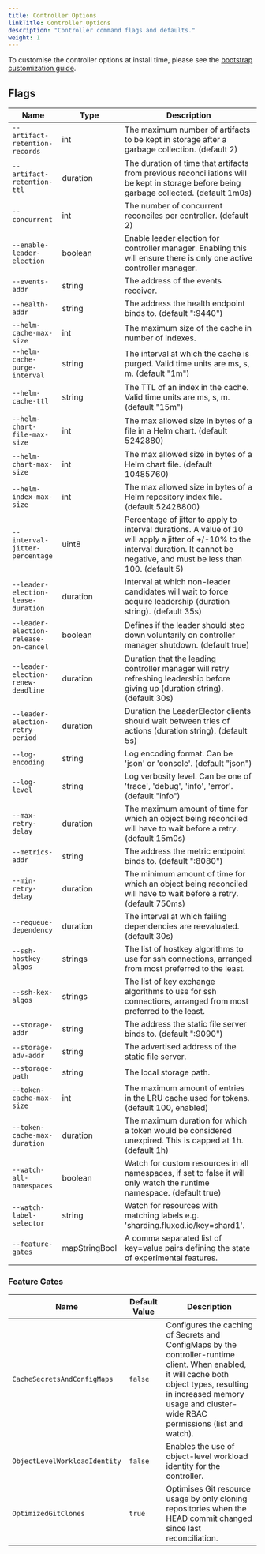 ```yaml
---
title: Controller Options
linkTitle: Controller Options
description: "Controller command flags and defaults."
weight: 1
---
```


To customise the controller options at install time,
please see the [bootstrap customization guide](/flux/installation/configuration/bootstrap-customization/).

## Flags

| Name                                  | Type          | Description                                                                                                                                                                              |
|---------------------------------------|---------------|------------------------------------------------------------------------------------------------------------------------------------------------------------------------------------------|
| `--artifact-retention-records`        | int           | The maximum number of artifacts to be kept in storage after a garbage collection. (default 2)                                                                                            |
| `--artifact-retention-ttl`            | duration      | The duration of time that artifacts from previous reconciliations will be kept in storage before being garbage collected. (default 1m0s)                                                 |
| `--concurrent`                        | int           | The number of concurrent reconciles per controller. (default 2)                                                                                                                          |
| `--enable-leader-election`            | boolean       | Enable leader election for controller manager. Enabling this will ensure there is only one active controller manager.                                                                    |
| `--events-addr`                       | string        | The address of the events receiver.                                                                                                                                                      |
| `--health-addr`                       | string        | The address the health endpoint binds to. (default ":9440")                                                                                                                              |
| `--helm-cache-max-size`               | int           | The maximum size of the cache in number of indexes.                                                                                                                                      |
| `--helm-cache-purge-interval`         | string        | The interval at which the cache is purged. Valid time units are ms, s, m. (default "1m")                                                                                                 |
| `--helm-cache-ttl`                    | string        | The TTL of an index in the cache. Valid time units are ms, s, m. (default "15m")                                                                                                         |
| `--helm-chart-file-max-size`          | int           | The max allowed size in bytes of a file in a Helm chart. (default 5242880)                                                                                                               |
| `--helm-chart-max-size`               | int           | The max allowed size in bytes of a Helm chart file. (default 10485760)                                                                                                                   |
| `--helm-index-max-size`               | int           | The max allowed size in bytes of a Helm repository index file. (default 52428800)                                                                                                        |
| `--interval-jitter-percentage`        | uint8         | Percentage of jitter to apply to interval durations. A value of 10 will apply a jitter of +/-10% to the interval duration. It cannot be negative, and must be less than 100. (default 5) |
| `--leader-election-lease-duration`    | duration      | Interval at which non-leader candidates will wait to force acquire leadership (duration string). (default 35s)                                                                           |
| `--leader-election-release-on-cancel` | boolean       | Defines if the leader should step down voluntarily on controller manager shutdown. (default true)                                                                                        |
| `--leader-election-renew-deadline`    | duration      | Duration that the leading controller manager will retry refreshing leadership before giving up (duration string). (default 30s)                                                          |
| `--leader-election-retry-period`      | duration      | Duration the LeaderElector clients should wait between tries of actions (duration string). (default 5s)                                                                                  |
| `--log-encoding`                      | string        | Log encoding format. Can be 'json' or 'console'. (default "json")                                                                                                                        |
| `--log-level`                         | string        | Log verbosity level. Can be one of 'trace', 'debug', 'info', 'error'. (default "info")                                                                                                   |
| `--max-retry-delay`                   | duration      | The maximum amount of time for which an object being reconciled will have to wait before a retry. (default 15m0s)                                                                        |
| `--metrics-addr`                      | string        | The address the metric endpoint binds to. (default ":8080")                                                                                                                              |
| `--min-retry-delay`                   | duration      | The minimum amount of time for which an object being reconciled will have to wait before a retry. (default 750ms)                                                                        |
| `--requeue-dependency`                | duration      | The interval at which failing dependencies are reevaluated. (default 30s)                                                                                                                |
| `--ssh-hostkey-algos`                 | strings       | The list of hostkey algorithms to use for ssh connections, arranged from most preferred to the least.                                                                                    |
| `--ssh-kex-algos`                     | strings       | The list of key exchange algorithms to use for ssh connections, arranged from most preferred to the least.                                                                               |
| `--storage-addr`                      | string        | The address the static file server binds to. (default ":9090")                                                                                                                           |
| `--storage-adv-addr`                  | string        | The advertised address of the static file server.                                                                                                                                        |
| `--storage-path`                      | string        | The local storage path.                                                                                                                                                                  |
| `--token-cache-max-size`              | int           | The maximum amount of entries in the LRU cache used for tokens. (default 100, enabled)                                                                                                   |
| `--token-cache-max-duration`          | duration      | The maximum duration for which a token would be considered unexpired. This is capped at 1h. (default 1h)                                                                                 |
| `--watch-all-namespaces`              | boolean       | Watch for custom resources in all namespaces, if set to false it will only watch the runtime namespace. (default true)                                                                   |
| `--watch-label-selector`              | string        | Watch for resources with matching labels e.g. 'sharding.fluxcd.io/key=shard1'.                                                                                                           |
| `--feature-gates`                     | mapStringBool | A comma separated list of key=value pairs defining the state of experimental features.                                                                                                   |

### Feature Gates

| Name                          | Default Value | Description                                                                                                                                                                                                               |
|-------------------------------|---------------|---------------------------------------------------------------------------------------------------------------------------------------------------------------------------------------------------------------------------|
| `CacheSecretsAndConfigMaps`   | `false`       | Configures the caching of Secrets and ConfigMaps by the controller-runtime client. When enabled, it will cache both object types, resulting in increased memory usage and cluster-wide RBAC permissions (list and watch). |
| `ObjectLevelWorkloadIdentity` | `false`       | Enables the use of object-level workload identity for the controller.                                                                                                                                                     |
| `OptimizedGitClones`          | `true`        | Optimises Git resource usage by only cloning repositories when the HEAD commit changed since last reconciliation.                                                                                                         |
